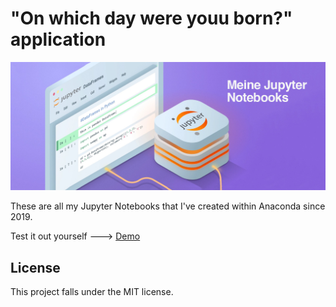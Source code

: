 # "On which day were youu born?" application


<p align="center">
    <a href="https://github.com/MaximilianFreitag/JupyterNotebooks">
        <img src="https://github.com/MaximilianFreitag/JupyterNotebooks/blob/main/cover_jupyter.png">
    </a>
</p>


These are all my Jupyter Notebooks that I've created within Anaconda since 2019. 


Test it out yourself ---> [Demo](https://share.streamlit.io/maximilianfreitag/birthday_calculator/main/birthday_calculator.py)


## License
This project falls under the MIT license.
